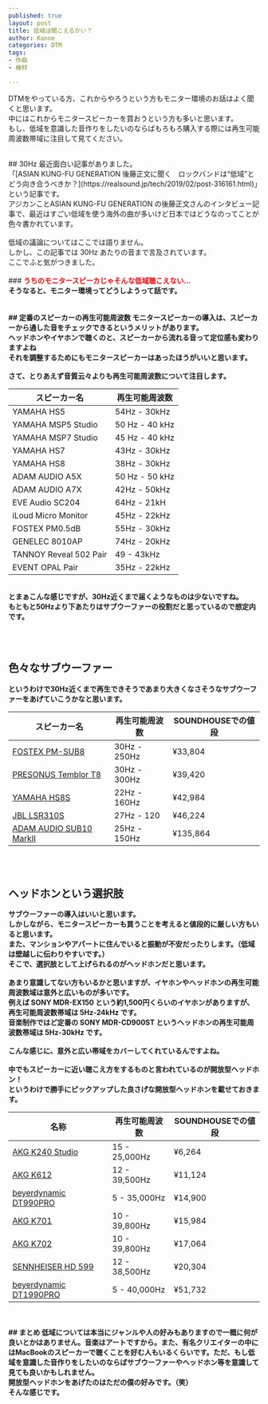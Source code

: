 ```yaml
---
published: true
layout: post
title: 低域は聞こえるかい？
author: Kanoe
categories: DTM
tags:
- 作曲
- 機材

---
```


DTMをやっている方、これからやろうという方もモニター環境のお話はよく聞くと思います。<br>
中にはこれからモニタースピーカーを買おうという方も多いと思います。<br>
もし、低域を意識した音作りをしたいのならばもろもろ購入する際には再生可能周波数帯域に注目して見てください。<br>

<!-- more -->

<br>
## 30Hz
最近面白い記事がありました。<br>
「[ASIAN KUNG-FU GENERATION 後藤正文に聞く　ロックバンドは“低域”とどう向き合うべきか？](https://realsound.jp/tech/2019/02/post-316161.html)」という記事です。<br>
アジカンことASIAN KUNG-FU GENERATION の後藤正文さんのインタビュー記事で、最近はすごい低域を使う海外の曲が多いけど日本ではどうなのってことが色々書かれています。<br>
<br>
低域の議論についてはここでは語りません。<br>
しかし、この記事では 30Hz あたりの音まで言及されています。<br>
ここでふと気がつきました。<br>
<br>
### <b>  <span style="color: red; "> うちのモニタースピーカじゃそんな低域聴こえない... </span><b>
<br>
そうなると、モニター環境ってどうしようって話です。<br>
<br><br>
## 定番のスピーカーの再生可能周波数
モニタースピーカーの導入は、スピーカーから通した音をチェックできるというメリットがあります。<br>
ヘッドホンやイヤホンで聴くのと、スピーカーから流れる音って定位感も変わりますよね<br>
それを調整するためにもモニタースピーカーはあったほうがいいと思います。<br>
<br>
さて、とりあえず音質云々よりも再生可能周波数について注目します。<br>

|スピーカー名|再生可能周波数|
|---|---|
|YAMAHA HS5|54Hz - 30kHz|
|YAMAHA MSP5 Studio|50 Hz - 40 kHz|
|YAMAHA MSP7 Studio|45 Hz - 40 kHz|
|YAMAHA HS7|43Hz - 30kHz|
|YAMAHA HS8|38Hz - 30kHz|
|ADAM AUDIO A5X|50 Hz - 50 kHz|
|ADAM AUDIO A7X|42Hz - 50kHz|
|EVE Audio SC204|64Hz - 21kH|
|iLoud Micro Monitor|45Hz - 22kHz|
|FOSTEX PM0.5dB|55Hz - 30kHz|
|GENELEC 8010AP|74Hz - 20kHz|
|TANNOY Reveal 502 Pair|49 - 43kHz|
|EVENT OPAL Pair|35Hz - 22kHz|

<br>
とまぁこんな感じですが、30Hz近くまで届くようなものは少ないですね。<br>
もともと50Hzより下あたりはサブウーファーの役割だと思っているので想定内です。<br>

<br><br>
## 色々なサブウーファー
というわけで30Hz近くまで再生できそうであまり大きくなさそうなサブウーファーをあげていこうかなと思います。<br>

|スピーカー名|再生可能周波数|SOUNDHOUSEでの値段|
|---|---|---|
|[FOSTEX PM-SUB8](https://h.accesstrade.net/sp/cc?rk=01001xqc00imz8&url=https%3A%2F%2Fwww.soundhouse.co.jp%2Fproducts%2Fdetail%2Fitem%2F239039%2F)|30Hz - 250Hz|¥33,804|
|[PRESONUS Temblor T8](https://h.accesstrade.net/sp/cc?rk=01001xqc00imz8&url=https%3A%2F%2Fwww.soundhouse.co.jp%2Fproducts%2Fdetail%2Fitem%2F201238%2F)|30Hz - 300Hz|¥39,420|
|[YAMAHA HS8S](https://h.accesstrade.net/sp/cc?rk=01001xqc00imz8&url=https%3A%2F%2Fwww.soundhouse.co.jp%2Fproducts%2Fdetail%2Fitem%2F184220%2F)|22Hz - 160Hz|¥42,984|
|[JBL LSR310S](https://h.accesstrade.net/sp/cc?rk=01001xqc00imz8&url=https%3A%2F%2Fwww.soundhouse.co.jp%2Fproducts%2Fdetail%2Fitem%2F205513%2F)|27Hz - 120|¥46,224|
|[ADAM AUDIO SUB10 MarkII](https://h.accesstrade.net/sp/cc?rk=01001xqc00imz8&url=https%3A%2F%2Fwww.soundhouse.co.jp%2Fproducts%2Fdetail%2Fitem%2F15161%2F)|25Hz - 150Hz|¥135,864|

<br><br>
## ヘッドホンという選択肢
サブウーファーの導入はいいと思います。<br>
しかしながら、モニタースピーカーも買うことを考えると値段的に厳しい方もいると思います。<br>
また、マンションやアパートに住んでいると振動が不安だったりします。（低域は壁越しに伝わりやすいです。）<br>
そこで、選択肢として上げられるのがヘッドホンだと思います。<br>
<br>
あまり意識してない方もいるかと思いますが、イヤホンやヘッドホンの再生可能周波数域は意外と広いものが多いです。<br>
例えば SONY MDR-EX150 という約1,500円くらいのイヤホンがありますが、再生可能周波数帯域は 5Hz-24kHz です。<br>
音楽制作ではど定番の SONY MDR-CD900ST というヘッドホンの再生可能周波数帯域は 5Hz-30kHz です。<br>
<br>
こんな感じに、意外と広い帯域をカバーしてくれているんですよね。<br>
<br>
中でもスピーカーに近い聴こえ方をするものと言われているのが開放型ヘッドホン！<br>
というわけで勝手にピックアップした良さげな開放型ヘッドホンを載せておきます。<br>

|名称|再生可能周波数|SOUNDHOUSEでの値段|
|---|---|---|
|[AKG K240 Studio](h.accesstrade.net/sp/cc?rk=01001xqc00imz8&url=https%3A%2F%2Fwww.soundhouse.co.jp%2Fproducts%2Fdetail%2Fitem%2F5401%2F)|15 - 25,000Hz|¥6,264|
|[AKG K612](https://h.accesstrade.net/sp/cc?rk=01001xqc00imz8&url=https%3A%2F%2Fwww.soundhouse.co.jp%2Fproducts%2Fdetail%2Fitem%2F188556%2F)|12 - 39,500Hz|¥11,124|
|[beyerdynamic DT990PRO](https://h.accesstrade.net/sp/cc?rk=01001xqc00imz8&url=https%3A%2F%2Fwww.soundhouse.co.jp%2Fproducts%2Fdetail%2Fitem%2F19779%2F)|5 - 35,000Hz|¥14,900|
|[AKG K701](https://h.accesstrade.net/sp/cc?rk=01001xqc00imz8&url=https%3A%2F%2Fwww.soundhouse.co.jp%2Fproducts%2Fdetail%2Fitem%2F5422%2F)|10 - 39,800Hz|¥15,984|
|[AKG K702](https://h.accesstrade.net/sp/cc?rk=01001xqc00imz8&url=https%3A%2F%2Fwww.soundhouse.co.jp%2Fproducts%2Fdetail%2Fitem%2F128909%2F) |10 - 39,800Hz|¥17,064|
|[SENNHEISER HD 599](https://h.accesstrade.net/sp/cc?rk=01001xqc00imz8&url=https%3A%2F%2Fwww.soundhouse.co.jp%2Fproducts%2Fdetail%2Fitem%2F227815%2F)|12 - 38,500Hz|¥20,304|
|[beyerdynamic DT1990PRO](https://h.accesstrade.net/sp/cc?rk=01001xqc00imz8&url=https%3A%2F%2Fwww.soundhouse.co.jp%2Fproducts%2Fdetail%2Fitem%2F226961%2F)|5 - 40,000Hz|¥51,732|

<br>
<br>
## まとめ
低域については本当にジャンルや人の好みもありますので一概に何が良いとかはありません。音楽はアートですから。また、有名クリエイターの中にはMacBookのスピーカーで聴くことを好む人もいるくらいです。ただ、もし低域を意識した音作りをしたいのならばサブウーファーやヘッドホン等を意識して見ても良いかもしれません。<br>
開放型ヘッドホンをあげたのはただの僕の好みです。（笑）<br>
そんな感じです。
